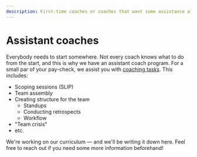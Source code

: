 ```yaml
---
description: First-time coaches or coaches that want some assistance along the way!
---
```


# Assistant coaches

Everybody needs to start somewhere. Not every coach knows what to do from the start, and this is why we have an assistant coach program. For a small par of your pay-check, we assist you with [coaching tasks](./). This includes:

* Scoping sessions \(SLIP\)
* Team assembly
* Creating structure for the team
  * Standups
  * Conducting retrospects
  * Workflow
* "Team crisis"
* etc.

We're working on our curriculum — and we'll be writing it down here. Feel free to reach out if you need some more information beforehand!


